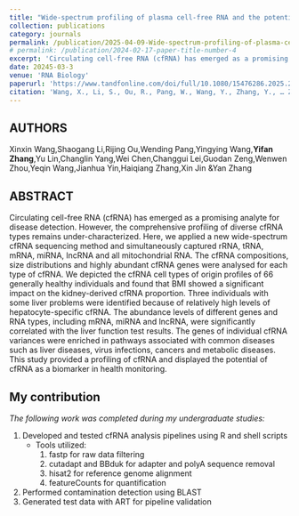 ```yaml
---
title: "Wide-spectrum profiling of plasma cell-free RNA and the potential for health-monitoring"
collection: publications
category: journals
permalink: /publication/2025-04-09-Wide-spectrum-profiling-of-plasma-cell-free-RNA-and-the-potential-for-health-monitoring
# permalink: /publication/2024-02-17-paper-title-number-4
excerpt: 'Circulating cell-free RNA (cfRNA) has emerged as a promising analyte for disease detection. However, the comprehensive profiling of diverse cfRNA types remains under-characterized. Her we applied a new wide-spectrum cfRNA sequencing method and simultaneously captured rRNA, tRNA, mRNA, miRNA, lncRNA and all mitochondrial RNA. The cfRNA compositions, size distributions and highly abundant cfRNA genes were analysed for each type of cfRNA. We depicted the cfRNA cell types of origin profiles of 66 generally healthy individuals and found that BMI showed a significant impact on the kidney-derived cfRNA proportion. Three individuals with some liver problems were identified because of relatively high levels of hepatocyte-specific cfRNA. The abundance levels of different genes and RNA types, including mRNA, miRNA and lncRNA, were significantly correlated with the liver function test results. The genes of individual cfRNA variances were enriched in pathways associated with common diseases such as liver diseases, virus infections, cancers and metabolic diseases. This study provided a profiling of cfRNA and displayed the potential of cfRNA as a biomarker in health monitoring.'
date: 20245-03-3
venue: 'RNA Biology'
paperurl: 'https://www.tandfonline.com/doi/full/10.1080/15476286.2025.2481736'
citation: 'Wang, X., Li, S., Ou, R., Pang, W., Wang, Y., Zhang, Y., … Zhang, Y. (2025). Wide-spectrum profiling of plasma cell-free RNA and the potential for health-monitoring. RNA Biology, 22(1), 1–15. https://doi.org/10.1080/15476286.2025.2481736'
---
```

## AUTHORS

Xinxin Wang,Shaogang Li,Rijing Ou,Wending Pang,Yingying Wang,**Yifan Zhang**,Yu Lin,Changlin Yang,Wei Chen,Changgui Lei,Guodan Zeng,Wenwen Zhou,Yeqin Wang,Jianhua Yin,Haiqiang Zhang,Xin Jin &Yan Zhang

## ABSTRACT

Circulating cell-free RNA (cfRNA) has emerged as a promising analyte for disease detection. However, the comprehensive profiling of diverse cfRNA types remains under-characterized. Here, we applied a new wide-spectrum cfRNA sequencing method and simultaneously captured rRNA, tRNA, mRNA, miRNA, lncRNA and all mitochondrial RNA. The cfRNA compositions, size distributions and highly abundant cfRNA genes were analysed for each type of cfRNA. We depicted the cfRNA cell types of origin profiles of 66 generally healthy individuals and found that BMI showed a significant impact on the kidney-derived cfRNA proportion. Three individuals with some liver problems were identified because of relatively high levels of hepatocyte-specific cfRNA. The abundance levels of different genes and RNA types, including mRNA, miRNA and lncRNA, were significantly correlated with the liver function test results. The genes of individual cfRNA variances were enriched in pathways associated with common diseases such as liver diseases, virus infections, cancers and metabolic diseases. This study provided a profiling of cfRNA and displayed the potential of cfRNA as a biomarker in health monitoring.

## My contribution

*The following work was completed during my undergraduate studies:*

1. Developed and tested cfRNA analysis pipelines using R and shell scripts
    - Tools utilized:
      1. fastp for raw data filtering
      2. cutadapt and BBduk for adapter and polyA sequence removal
      3. hisat2 for reference genome alignment
      4. featureCounts for quantification
2. Performed contamination detection using BLAST
3. Generated test data with ART for pipeline validation


